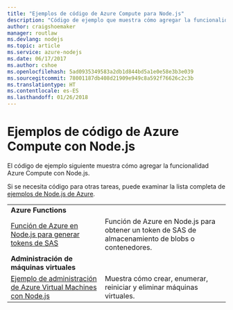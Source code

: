 ```yaml
---
title: "Ejemplos de código de Azure Compute para Node.js"
description: "Código de ejemplo que muestra cómo agregar la funcionalidad Azure Compute con Node.js."
author: craigshoemaker
manager: routlaw
ms.devlang: nodejs
ms.topic: article
ms.service: azure-nodejs
ms.date: 06/17/2017
ms.author: cshoe
ms.openlocfilehash: 5ad0935349583a2db1d844bd5a1e0e58e3b3e039
ms.sourcegitcommit: 78001187db408d21909e949c8a592f76626c2c3b
ms.translationtype: HT
ms.contentlocale: es-ES
ms.lasthandoff: 01/26/2018
---
```

# <a name="azure-compute-with-nodejs-code-samples"></a>Ejemplos de código de Azure Compute con Node.js

El código de ejemplo siguiente muestra cómo agregar la funcionalidad Azure Compute con Node.js.

Si se necesita código para otras tareas, puede examinar la lista completa de [ejemplos de Node.js de Azure](https://azure.microsoft.com/resources/samples/?term=nodejs).

| | |
|---|---|
| **Azure Functions** ||
| [Función de Azure en Node.js para generar tokens de SAS](https://azure.microsoft.com/resources/samples/functions-node-sas-token/) | Función de Azure en Node.js para obtener un token de SAS de almacenamiento de blobs o contenedores. |
| **Administración de máquinas virtuales** ||
| [Ejemplo de administración de Azure Virtual Machines con Node.js](https://github.com/Azure-Samples/storage-blob-node-getting-started) | Muestra cómo crear, enumerar, reiniciar y eliminar máquinas virtuales. |